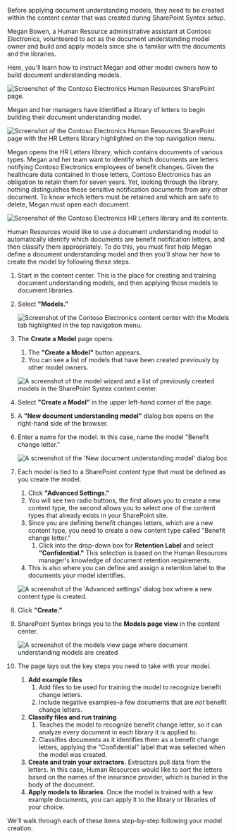 Before applying document understanding models, they need to be created within the content center that was created during SharePoint Syntex setup.

Megan Bowen, a Human Resource administrative assistant at Contoso Electronics, volunteered to act as the document understanding model owner and build and apply models since she is familiar with the documents and the libraries.  

Here, you'll learn how to instruct Megan and other model owners how to build document understanding models.

![Screenshot of the Contoso Electronics Human Resources SharePoint page.](../media/image001.png)

Megan and her managers have identified a library of letters to begin building their document understanding model.  

![Screenshot of the Contoso Electronics Human Resources SharePoint page with the HR Letters library highlighted on the top navigation menu.](../media/image003.png)

Megan opens the HR Letters library, which contains documents of various types. Megan and her team want to identify which documents are letters notifying Contoso Electronics employees of benefit changes. Given the healthcare data contained in those letters, Contoso Electronics has an obligation to retain them for seven years. Yet, looking through the library, nothing distinguishes these sensitive notification documents from any other document. To know which letters must be retained and which are safe to delete, Megan must open each document.  

![Screenshot of the Contoso Electronics HR Letters library and its contents.](../media/image005.png)

Human Resources would like to use a document understanding model to automatically identify which documents are benefit notification letters, and then classify them appropriately. To do this, you must first help Megan define a document understanding model and then you'll show her how to create the model by following these steps.

1. Start in the content center. This is the place for creating and training document understanding models, and then applying those models to document libraries.
1. Select **"Models."**

    ![Screenshot of the Contoso Electronics content center with the Models tab highlighted in the top navigation menu.](../media/image007.png)

1. The **Create a Model** page opens.
   1. The **"Create a Model"** button appears.
   1. You can see a list of models that have been created previously by other model owners.  

    ![A screenshot of the model wizard and a list of previously created models in the SharePoint Syntex content center.](../media/image009.png)

1. Select **"Create a Model"** in the upper left-hand corner of the page.
1. A **"New document understanding model"** dialog box opens on the right-hand side of the browser.  
1. Enter a name for the model. In this case, name the model "Benefit change letter."

    ![A screenshot of the 'New document understanding model' dialog box.](../media/image011.png)

1. Each model is tied to a SharePoint content type that must be defined as you create the model.
   1. Click **"Advanced Settings."**
   1. You will see two radio buttons, the first allows you to create a new content type, the second allows you to select one of the content types that already exists in your SharePoint site.
   1. Since you are defining benefit changes letters, which are a new content type, you need to create a new content type called "Benefit change letter."
      1. Click into the drop-down box for **Retention Label** and select **"Confidential."** This selection is based on the Human Resources manager's knowledge of document retention requirements.
   1. This is also where you can define and assign a retention label to the documents your model identifies.

    ![A screenshot of the 'Advanced settings' dialog box where a new content type is created.](../media/image013.png)

1. Click **"Create."**
1. SharePoint Syntex brings you to the **Models page view** in the content center.  

    ![A screenshot of the models view page where document understanding models are created](../media/image015.png)

1. The page lays out the key steps you need to take with your model.
   1. **Add example files**
      1. Add files to be used for training the model to recognize benefit change letters.
      1. Include negative examples–a few documents that are _not_ benefit change letters.
   1. **Classify files and run training**
      1. Teaches the model to recognize benefit change letter, so it can analyze every document in each library it is applied to.  
      1. Classifies documents as it identifies them as a benefit change letters, applying the "Confidential" label that was selected when the model was created.
   1. **Create and train your extractors.** Extractors pull data from the letters. In this case, Human Resources would like to sort the letters based on the names of the insurance provider, which is buried in the body of the document.
   1. **Apply models to libraries**. Once the model is trained with a few example documents, you can apply it to the library or libraries of your choice.

We'll walk through each of these items step-by-step following your model creation.
